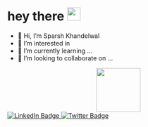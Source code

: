 <h1>
  hey there
  <img src="https://media.giphy.com/media/hvRJCLFzcasrR4ia7z/giphy.gif" width="30px">
</h1>

- 👋 Hi, I’m Sparsh Khandelwal
- 👀 I’m interested in 
- 🌱 I’m currently learning ...
- 💞️ I’m looking to collaborate on ...

<div id="header" align="Center">
  <img src="https://media.giphy.com/media/M9gbBd9nbDrOTu1Mqx/giphy.gif" width="100"/>
</div>
<div id="badges">
  <a href="https://www.linkedin.com/in/sparsh-khandelwal0101/">
    <img src="https://img.shields.io/badge/LinkedIn-blue?style=for-the-badge&logo=linkedin&logoColor=white" alt="LinkedIn Badge"/>
  <a href="your-twitter-URL">
    <img src="https://img.shields.io/badge/Twitter-blue?style=for-the-badge&logo=twitter&logoColor=white" alt="Twitter Badge"/>
  </a>
</div>
<img src="https://komarev.com/ghpvc/?username=spk0101&style=flat-square&color=blue" alt=""/>
